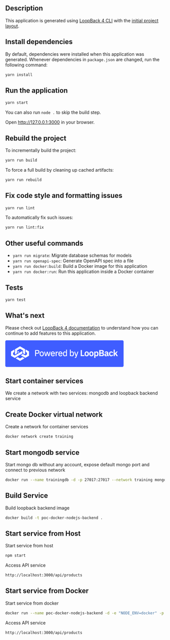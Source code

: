 ## Description

This application is generated using [LoopBack 4 CLI](https://loopback.io/doc/en/lb4/Command-line-interface.html) with the
[initial project layout](https://loopback.io/doc/en/lb4/Loopback-application-layout.html).

## Install dependencies

By default, dependencies were installed when this application was generated.
Whenever dependencies in `package.json` are changed, run the following command:

```sh
yarn install
```

## Run the application

```sh
yarn start
```

You can also run `node .` to skip the build step.

Open http://127.0.0.1:3000 in your browser.

## Rebuild the project

To incrementally build the project:

```sh
yarn run build
```

To force a full build by cleaning up cached artifacts:

```sh
yarn run rebuild
```

## Fix code style and formatting issues

```sh
yarn run lint
```

To automatically fix such issues:

```sh
yarn run lint:fix
```

## Other useful commands

- `yarn run migrate`: Migrate database schemas for models
- `yarn run openapi-spec`: Generate OpenAPI spec into a file
- `yarn run docker:build`: Build a Docker image for this application
- `yarn run docker:run`: Run this application inside a Docker container

## Tests

```sh
yarn test
```

## What's next

Please check out [LoopBack 4 documentation](https://loopback.io/doc/en/lb4/) to
understand how you can continue to add features to this application.

[![LoopBack](<https://github.com/loopbackio/loopback-next/raw/master/docs/site/imgs/branding/Powered-by-LoopBack-Badge-(blue)-@2x.png>)](http://loopback.io/)

## Start container services

We create a network with two services: mongodb and loopback backend service

## Create Docker virtual network

Create a network for container services

```sh
docker network create training
```

## Start mongodb service

Start mongo db without any account, expose default mongo port and connect to previous network

```sh
docker run --name trainingdb -d -p 27017:27017 --network training mongo
```

## Build Service

Build loopback backend image

```sh
docker build -t poc-docker-nodejs-backend .
```

## Start service from Host

Start service from host

```sh
npm start
```

Access API service

```sh
http://localhost:3000/api/products
```

## Start service from Docker

Start service from docker

```sh
docker run --name poc-docker-nodejs-backend -d -e "NODE_ENV=docker" -p 3000:3000 --network training poc-docker-nodejs-backend
```

Access API service


```sh
http://localhost:3000/api/products
```
